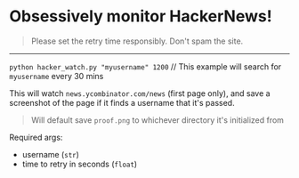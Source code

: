 # Obsessively monitor HackerNews!
> Please set the retry time responsibly. Don't spam the site.
---

`python hacker_watch.py "myusername" 1200` // This example will search for `myusername` every 30 mins

This will watch `news.ycombinator.com/news` (first page only), and save a screenshot of the page if it finds a username that it's passed.
> Will default save `proof.png` to whichever directory it's initialized from

Required args:

- username (`str`)
- time to retry in seconds (`float`)



